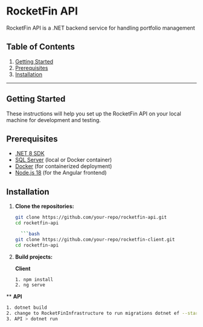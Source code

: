 # RocketFin API

RocketFin API is a .NET backend service for handling portfolio management

## Table of Contents
1. [Getting Started](#getting-started)
2. [Prerequisites](#prerequisites)
3. [Installation](#installation)

---

## Getting Started

These instructions will help you set up the RocketFin API on your local machine for development and testing.

## Prerequisites

- [.NET 8 SDK](https://dotnet.microsoft.com/download/dotnet/8.0)
- [SQL Server](https://www.microsoft.com/en-us/sql-server) (local or Docker container)
- [Docker](https://www.docker.com/) (for containerized deployment)
- [Node.js 18](https://nodejs.org/) (for the Angular frontend)

## Installation

1. **Clone the repositories:**

   ```bash
   git clone https://github.com/your-repo/rocketfin-api.git
   cd rocketfin-api

     ```bash
   git clone https://github.com/your-repo/rocketfin-client.git
   cd rocketfin-api

2. **Build projects:**

   **Client**
   ```bash
   1. npm install
   2. ng serve


**   **API**
   ```bash
   1. dotnet build
   2. change to RocketFinInfrastructure to run migrations dotnet ef --startup-project ../RocketFinApi/ migrations add InitialCreate --context PortfolioDbContext
   3. API > dotnet run

   
